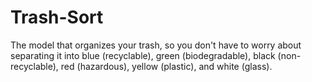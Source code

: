 # Trash-Sort
The model that organizes your trash, so you don't have to worry about separating it into blue (recyclable), green (biodegradable), black (non-recyclable), red (hazardous), yellow (plastic), and white (glass).
